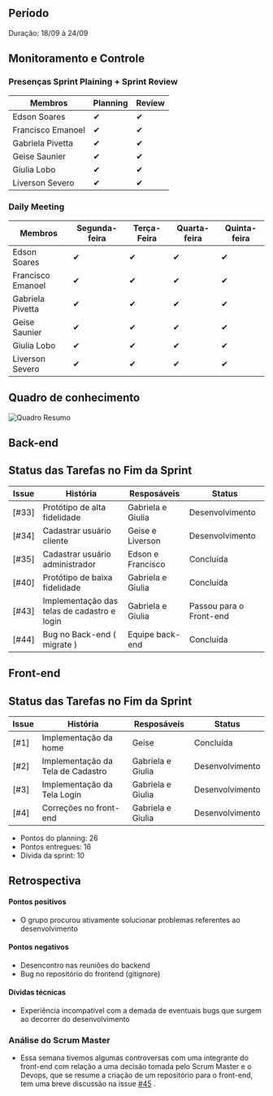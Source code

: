 ## Período
Duração: 18/09 à 24/09

## Monitoramento e Controle
### Presenças Sprint Plaining + Sprint Review
| Membros  |  Planning  |Review  |
| ------------------- | ------------------- |------------------- |
|  Edson Soares |   ✔  |   ✔  |
|  Francisco Emanoel |  ✔  |  ✔  |
|  Gabriela Pivetta |  ✔  |  ✔  |
|  Geise Saunier |  ✔  |  ✔  |
|  Giulia Lobo |  ✔  |  ✔  |
|  Liverson Severo | ✔    |  ✔  |

### Daily Meeting
| Membros | Segunda-feira | Terça-Feira | Quarta-feira | Quinta-feira |
|--|--|--|--|--|
| Edson Soares | ✔ | ✔ | ✔ | ✔ |
| Francisco Emanoel | ✔ | ✔ | ✔ | ✔ |
| Gabriela Pivetta | ✔ | ✔ | ✔ | ✔ |
| Geise Saunier | ✔ | ✔ | ✔ | ✔ |
| Giulia Lobo | ✔ | ✔ | ✔ | ✔ |
| Liverson Severo | ✔ | ✔ | ✔ | ✔ |

## Quadro de conhecimento
![Quadro Resumo](https://raw.githubusercontent.com/fga-eps-mds/2020-1-Ziguen/develop/docs/imagens/quadro_conhecimento_s4.jpg)

## Back-end
## Status das Tarefas no Fim da Sprint
| **Issue** | **História** | **Resposáveis** | **Status** |
|--|--|--|--|
|  [#33] |  Protótipo de alta fidelidade | Gabriela e Giulia  |  Desenvolvimento |
|  [#34] |  Cadastrar usuário cliente   | Geise e Liverson | Desenvolvimento  |
|  [#35] |  Cadastrar usuário administrador | Edson e Francisco  |  Concluída |
|  [#40] |  Protótipo de baixa fidelidade   | Gabriela e Giulia | Concluída  |
|  [#43] |  Implementação das telas de cadastro e login    | Gabriela e Giulia | Passou para o Front-end  |
|  [#44] |  Bug no Back-end ( migrate )   | Equipe back-end | Concluída  |


## Front-end
## Status das Tarefas no Fim da Sprint
| **Issue** | **História** | **Resposáveis** | **Status** |
|--|--|--|--|
|  [#1] |  Implementação da home | Geise  |  Concluída |
|  [#2] |  Implementação da Tela de Cadastro  | Gabriela e Giulia | Desenvolvimento  |
|  [#3] |  Implementação da Tela Login | Gabriela e Giulia  |  Desenvolvimento |
|  [#4] |  Correções no front-end   | Gabriela e Giulia | Desenvolvimento  |


- Pontos do planning: 26
- Pontos entregues: 16
- Dívida da sprint: 10



## Retrospectiva
#### Pontos positivos
- O grupo procurou ativamente solucionar problemas referentes ao desenvolvimento

#### Pontos negativos
- Desencontro nas reuniões do backend
- Bug no repositório do frontend (gitignore)

#### Dívidas técnicas
- Experiência incompatível com a demada de eventuais bugs que surgem ao decorrer do desenvolvimento

### Análise do Scrum Master
- Essa semana tivemos algumas controversas com uma integrante do front-end com relação a uma decisão tomada pelo Scrum Master e o Devops, que se resume a criação de um repositório para o front-end, tem uma breve discussão na issue [#45](https://github.com/fga-eps-mds/2020-1-Ziguen/issues/45) . 


